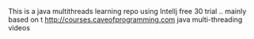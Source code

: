 This is a java multithreads learning repo using Intellj free 30 trial .. mainly based on t http://courses.caveofprogramming.com java multi-threading videos
